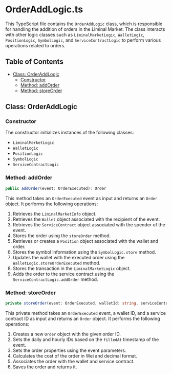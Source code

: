# OrderAddLogic.ts

This TypeScript file contains the `OrderAddLogic` class, which is responsible for handling the addition of orders in the Liminal Market. The class interacts with other logic classes such as `LiminalMarketLogic`, `WalletLogic`, `PositionLogic`, `SymbolLogic`, and `ServiceContractLogic` to perform various operations related to orders.

## Table of Contents

- [Class: OrderAddLogic](#class-orderaddlogic)
  - [Constructor](#constructor)
  - [Method: addOrder](#method-addorder)
  - [Method: storeOrder](#method-storeorder)

## Class: OrderAddLogic

### Constructor

The constructor initializes instances of the following classes:

- `LiminalMarketLogic`
- `WalletLogic`
- `PositionLogic`
- `SymbolLogic`
- `ServiceContractLogic`

### Method: addOrder

```typescript
public addOrder(event: OrderExecuted): Order
```

This method takes an `OrderExecuted` event as input and returns an `Order` object. It performs the following operations:

1. Retrieves the `LiminalMarketInfo` object.
2. Retrieves the `Wallet` object associated with the recipient of the event.
3. Retrieves the `ServiceContract` object associated with the spender of the event.
4. Stores the order using the `storeOrder` method.
5. Retrieves or creates a `Position` object associated with the wallet and order.
6. Stores the symbol information using the `SymbolLogic.store` method.
7. Updates the wallet with the executed order using the `WalletLogic.storeOrderExecuted` method.
8. Stores the transaction in the `LiminalMarketLogic` object.
9. Adds the order to the service contract using the `ServiceContractLogic.addOrder` method.

### Method: storeOrder

```typescript
private storeOrder(event: OrderExecuted, walletId: string, serviceContractId: string): Order
```

This private method takes an `OrderExecuted` event, a wallet ID, and a service contract ID as input and returns an `Order` object. It performs the following operations:

1. Creates a new `Order` object with the given order ID.
2. Sets the daily and hourly IDs based on the `filledAt` timestamp of the event.
3. Sets the order properties using the event parameters.
4. Calculates the cost of the order in Wei and decimal format.
5. Associates the order with the wallet and service contract.
6. Saves the order and returns it.